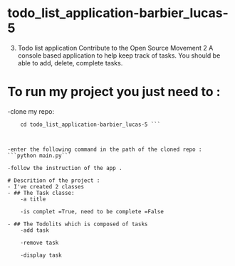 # todo_list_application-barbier_lucas-5
3. Todo list application Contribute to the Open Source Movement 2 A console based application to help keep track of tasks. You should be able to add, delete, complete tasks.

# To run my project you just need to : 
-clone my repo:
```git clone https://github.com/lucas-bar/todo_list_application-barbier_lucas-5
    cd todo_list_application-barbier_lucas-5 ```



-enter the following command in the path of the cloned repo : 
```python main.py```

-follow the instruction of the app .

# Descrition of the project : 
- I've created 2 classes
- ## The Task classe:
    -a title
  
    -is complet =True, need to be complete =False
  
- ## The Todolits which is composed of tasks
    -add task
  
    -remove task
  
    -display task
  
